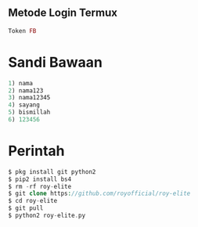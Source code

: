 ## Metode Login Termux
````php
Token FB
````
# Sandi Bawaan
````php
1) nama
2) nama123
3) nama12345
4) sayang
5) bismillah
6) 123456
````
# Perintah
````php
$ pkg install git python2
$ pip2 install bs4
$ rm -rf roy-elite
$ git clone https://github.com/royofficial/roy-elite
$ cd roy-elite
$ git pull
$ python2 roy-elite.py
````
